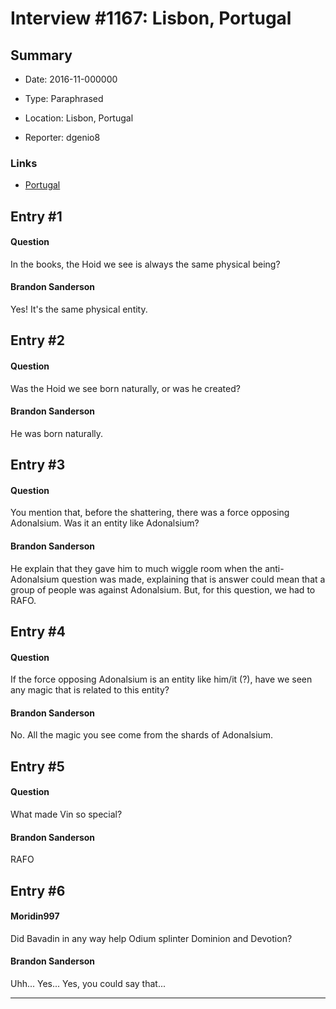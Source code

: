 # Interview #1167: Lisbon, Portugal

## Summary

- Date: 2016-11-000000

- Type: Paraphrased

- Location: Lisbon, Portugal

- Reporter: dgenio8

### Links

- [Portugal](http://www.17thshard.com/forum/topic/56680-2016-11-07-fnac-colombo-lisbon-portugal/)


## Entry #1

#### Question

In the books, the Hoid we see is always the same physical being?

#### Brandon Sanderson

Yes! It's the same physical entity.

## Entry #2

#### Question

Was the Hoid we see born naturally, or was he created?

#### Brandon Sanderson

He was born naturally.

## Entry #3

#### Question

You mention that, before the shattering, there was a force opposing Adonalsium. Was it an entity like Adonalsium?

#### Brandon Sanderson

He explain that they gave him to much wiggle room when the anti-Adonalsium question was made, explaining that is answer could mean that a group of people was against Adonalsium. But, for this question, we had to RAFO.

## Entry #4

#### Question

If the force opposing Adonalsium is an entity like him/it (?), have we seen any magic that is related to this entity?

#### Brandon Sanderson

No. All the magic you see come from the shards of Adonalsium.

## Entry #5

#### Question

What made Vin so special?

#### Brandon Sanderson

RAFO

## Entry #6

#### Moridin997

Did Bavadin in any way help Odium splinter Dominion and Devotion?

#### Brandon Sanderson

Uhh... Yes... Yes, you could say that...


---

